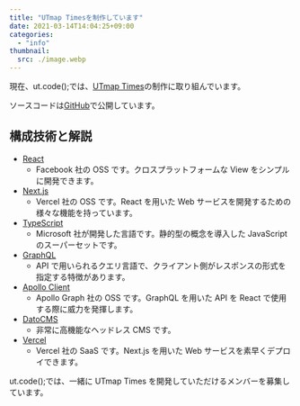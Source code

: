 ```yaml
---
title: "UTmap Timesを制作しています"
date: 2021-03-14T14:04:25+09:00
categories:
  - "info"
thumbnail:
  src: ./image.webp
---
```


現在、ut.code();では、[UTmap Times](https://utmap.jp/)の制作に取り組んでいます。

ソースコードは[GitHub](https://github.com/ut-code/utmap-times)で公開しています。

## 構成技術と解説

- [React](https://reactjs.org/)
  - Facebook 社の OSS です。クロスプラットフォームな View をシンプルに開発できます。
- [Next.js](https://nextjs.org/)
  - Vercel 社の OSS です。React を用いた Web サービスを開発するための様々な機能を持っています。
- [TypeScript](https://nextjs.org/)
  - Microsoft 社が開発した言語です。静的型の概念を導入した JavaScript のスーパーセットです。
- [GraphQL](https://graphql.org/)
  - API で用いられるクエリ言語で、クライアント側がレスポンスの形式を指定する特徴があります。
- [Apollo Client](https://www.apollographql.com/)
  - Apollo Graph 社の OSS です。GraphQL を用いた API を React で使用する際に威力を発揮します。
- [DatoCMS](https://www.datocms.com/)
  - 非常に高機能なヘッドレス CMS です。
- [Vercel](https://vercel.com/)
  - Vercel 社の SaaS です。Next.js を用いた Web サービスを素早くデプロイできます。

ut.code();では、一緒に UTmap Times を開発していただけるメンバーを募集しています。
